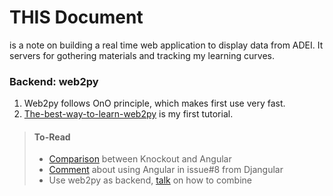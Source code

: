 # THIS Document
is a note on building a real time web application to display data from ADEI. It servers for gothering materials and tracking my learning curves.

### Backend: web2py
1. Web2py follows OnO principle, which makes first use very fast.
2. [The-best-way-to-learn-web2py](http://learn-web2py.com/) is my first tutorial.

> #### To-Read
> * [Comparison][1] between Knockout and Angular
> * [Comment][2] about using Angular in issue#8 from Djangular
> * Use web2py as backend, [talk][3] on how to combine


  [1]: http://blogs.lessthandot.com/index.php/WebDev/UIDevelopment/angularjs-vs-knockout-introduction-1/
  [2]: https://github.com/appliedsec/djangular/issues/8
  [3]: http://slides.com/amberdoctor/angularjs_and_web2py